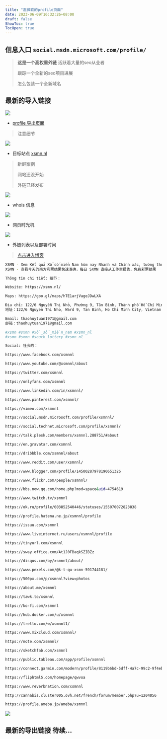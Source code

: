 ```yaml
---
title: "逛微软的profile页面"
date: 2023-06-09T16:32:26+08:00
draft: false
ShowToc: true
TocOpen: true
---
```


## 信息入口 `social.msdn.microsoft.com/profile/`

> **这是一个高权重外链** 活跃着大量的seo从业者
>
> 跟踪一个全新的seo项目进展
>
> 怎么包装一个全新域名

## 最新的导入链接

![](https://raw.githubusercontent.com/davidpythonseo/web3blog/main/content/post/images/微软导入.png)

- [profile 导出页面](https://social.msdn.microsoft.com/profile/xsmnnl/)

> 注意细节

![](https://raw.githubusercontent.com/davidpythonseo/web3blog/main/content/post/images/xsmnnl细节.png)

- 目标站点 [xsmn.nl](https://xsmn.nl/) 

> 新鲜案例
> 
> 网站还没开始
> 
> 外链已经发布

![](https://raw.githubusercontent.com/davidpythonseo/web3blog/main/content/post/images/404-xsmn.nl.png)

- whois 信息

![](https://raw.githubusercontent.com/davidpythonseo/web3blog/main/content/post/images/xsmnnl-whois.png)

- 网页时光机

![](https://raw.githubusercontent.com/davidpythonseo/web3blog/main/content/post/images/xsmn.nl快照.png)

- 外链列表以及部署时间

> [点击进入博客](https://xsmnnl.blogspot.com/2023/06/xsmnnl.html)

```bash
XSMN - Xem Kết quả Xổ số miền Nam hôm nay Nhanh và Chính xác, tường thuật SXMN hàng ngày trực tiếp từ trường quay, KQXSMN Miễn phí
XSMN - 查看今天的南方彩票结果快速准确，每日 SXMN 直接从工作室报告，免费彩票结果

Thông tin chi tiết: 细节：

Website: https://xsmn.nl/

Maps: https://goo.gl/maps/hTE1arjVageJDwLXA

Địa chỉ: 122/6 Nguyễn Thị Nhỏ, Phường 9, Tân Bình, Thành phố Hồ Chí Minh, Việt Nam
地址：122/6 Nguyen Thi Nho, Ward 9, Tan Binh, Ho Chi Minh City, Vietnam

Email: thaohuytuan1971@gmail.com
邮箱：thaohuytuan1971@gmail.com

#xsmn #sxmn #xổ_số_miền_nam #xsmn_nl
#xsmn #sxmn #south_lottery #xsmn_nl

Social: 社会的：

https://www.facebook.com/xsmnnl

https://www.youtube.com/@xsmnnl/about

https://twitter.com/xsmnnl

https://onlyfans.com/xsmnnl

https://www.linkedin.com/in/xsmnnl/

https://www.pinterest.com/xsmnnl/

https://vimeo.com/xsmnnl

https://social.msdn.microsoft.com/profile/xsmnnl/

https://social.technet.microsoft.com/profile/xsmnnl/

https://talk.plesk.com/members/xsmnnl.288751/#about

https://en.gravatar.com/xsmnnl

https://dribbble.com/xsmnnl/about

https://www.reddit.com/user/xsmnnl/

https://www.blogger.com/profile/14500287978190651326

https://www.flickr.com/people/xsmnnl/

https://bbs.now.qq.com/home.php?mod=space&uid=4754619

https://www.twitch.tv/xsmnnl

https://ok.ru/profile/603852540446/statuses/155070072823838

https://profile.hatena.ne.jp/xsmnnl/profile

https://issuu.com/xsmnnl

https://www.liveinternet.ru/users/xsmnnl/profile

https://tinyurl.com/xsmnnl

https://sway.office.com/At1J0FBaqkSZIBZz

https://disqus.com/by/xsmnnl/about/

https://www.pexels.com/@k-t-qu-xsmn-591744181/

https://500px.com/p/xsmnnl?view=photos

https://about.me/xsmnnl

https://tawk.to/xsmnnl

https://ko-fi.com/xsmnnl

https://hub.docker.com/u/xsmnnl

https://trello.com/w/xsmnnl1/

https://www.mixcloud.com/xsmnnl/

https://note.com/xsmnnl/

https://sketchfab.com/xsmnnl

https://public.tableau.com/app/profile/xsmnnl

https://connect.garmin.com/modern/profile/8119b6bd-5dff-4a7c-99c2-9f4eb24ab4bb

https://fliphtml5.com/homepage/qwvoa

https://www.reverbnation.com/xsmnnl

http://cannabis.cluster005.ovh.net/french/forum/member.php?u=1204056

https://profile.ameba.jp/ameba/xsmnnl
```

![](https://raw.githubusercontent.com/davidpythonseo/web3blog/main/content/post/images/blogspot-xsmnnl.png)

## 最新的导出链接 待续...